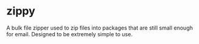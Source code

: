zippy
=====

A bulk file zipper used to zip files into packages that are still small enough for email.  Designed to be extremely simple to use.